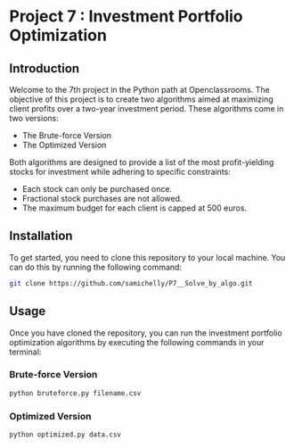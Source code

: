 ﻿# Project 7 : Investment Portfolio Optimization


## Introduction

Welcome to the 7th project in the Python path at Openclassrooms. The objective of this project is to create two algorithms aimed at maximizing client profits over a two-year investment period. These algorithms come in two versions:

- The Brute-force Version
- The Optimized Version

Both algorithms are designed to provide a list of the most profit-yielding stocks for investment while adhering to specific constraints:

- Each stock can only be purchased once.
- Fractional stock purchases are not allowed.
- The maximum budget for each client is capped at 500 euros.

## Installation

To get started, you need to clone this repository to your local machine. You can do this by running the following command:

```bash
git clone https://github.com/samichelly/P7__Solve_by_algo.git
```

## Usage

Once you have cloned the repository, you can run the investment portfolio optimization algorithms by executing the following commands in your terminal:

### Brute-force Version
```bash
python bruteforce.py filename.csv
```

### Optimized Version
```bash
python optimized.py data.csv
```
